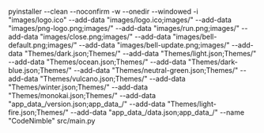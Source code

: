 pyinstaller --clean --noconfirm -w --onedir --windowed -i "images/logo.ico" --add-data "images/logo.ico;images/" --add-data "images/png-logo.png;images/" --add-data "images/run.png;images/" --add-data "images/close.png;images/" --add-data "images/bell-default.png;images/" --add-data "images/bell-update.png;images/" --add-data "Themes/dark.json;Themes/" --add-data "Themes/light.json;Themes/" --add-data "Themes/ocean.json;Themes/" --add-data "Themes/dark-blue.json;Themes/" --add-data "Themes/neutral-green.json;Themes/" --add-data "Themes/vulcano.json;Themes/" --add-data "Themes/winter.json;Themes/" --add-data "Themes/monokai.json;Themes/" --add-data "app_data_/version.json;app_data_/" --add-data "Themes/light-fire.json;Themes/" --add-data "app_data_/data.json;app_data_/" --name "CodeNimble" src/main.py